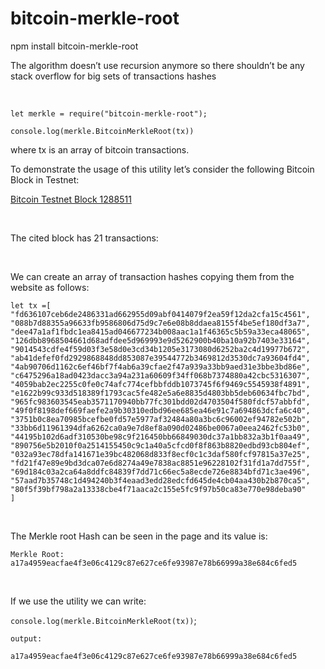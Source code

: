 bitcoin-merkle-root 
====================

npm install bitcoin-merkle-root

The algorithm doesn’t use recursion anymore so there shouldn’t be any stack
overflow for big sets of transactions hashes

 

`let merkle = require("bitcoin-merkle-root");`

`console.log(merkle.BitcoinMerkleRoot(tx))`

where tx is an array of bitcoin transactions.

To demonstrate the usage of this utility let’s consider the following Bitcoin
Block in Testnet:

[Bitcoin Testnet Block
1288511](https://testnet.blockchain.info/block/00000000f47381bc197925d40088e60786e567be678d2770c582d4c115ead284)

 

The cited block has 21 transactions:

 

We can create an array of transaction hashes copying them from the website as
follows:

~~~~~~~~~~~~~~~~~~~~~~~~~~~~~~~~~~~~~~~~~~~~~~~~~~~~~~~~~~~~~~~~~~~~~~~~~~~~~~~~
let tx =[
"fd636107ceb6de2486331ad662955d09abf0414079f2ea59f12da2cfa15c4561",
"088b7d88355a96633fb9586806d75d9c7e6e08b8ddaea8155f4be5ef180df3a7",
"dee47a1af1fbdc1ea8415ad046677234b008aac1a1f46365c5b59a33eca48065",
"126dbb8968504661d68adfdee5d969993e9d5262900b40ba10a92b7403e33164",
"9014543cdfe4f59d03f3e58d0e3cd34b1205e3173080d6252ba2c4d19977b672",
"ab41defef0fd2929868848dd853087e39544772b3469812d3530dc7a93604fd4",
"4ab90706d1162c6ef46bf7f4ab6a39cfae2f47a939a33bb9aed31e3bbe3bd86e",
"c6475296a18ad0423dacc3a94a231a60609f34ff068b7374880a42cbc5316307",
"4059bab2ec2255c0fe0c74afc774cefbbfddb1073745f6f9469c5545938f4891",
"e1622b99c933d518389f1793cac5fe482e5a6e8835d4803bb5deb60634fbc7bd",
"965fc983603545eab3571170940bb77fc301bdd02d4703504f580fdcf57abbfd",
"49f0f8198def669faefe2a9b30310edbd96ee685ea46e91c7a694863dcfa6c40",
"3751b0c8ea70985bcefbe0fd57e5977af32484a80a3bc6c96002ef94782e502b",
"33bb6d11961394dfa6262ca0a9e7d8ef8a090d02486be0067a0eea2462fc53b0",
"44195b102d6adf310530be98c9f216450bb66849030dc37a1bb832a3b1f0aa49",
"890756e5b2010f0a2514155450c9c1a40a5cfcd0f8f863b8820edbd93cb804ef",
"032a93ec78dfa141671e39bc482068d833f8ecf0c1c3daf580fcf97815a37e25",
"fd21f47e89e9bd3dca07e6d8274a49e7838ac8851e96228102f31fd1a7dd755f",
"69d184c03a2ca64a8ddfc84839f7dd71c66ec5a8ecde726e8834bfd71c3ae496",
"57aad7b35748c1d494240b3f4eaad3edd28edcfd645de4cb04aa430b2b870ca5",
"80f5f39bf798a2a13338cbe4f71aaca2c155e5fc9f97b50ca83e770e98deba90"
]
~~~~~~~~~~~~~~~~~~~~~~~~~~~~~~~~~~~~~~~~~~~~~~~~~~~~~~~~~~~~~~~~~~~~~~~~~~~~~~~~

 

The Merkle root Hash can be seen in the page and its value is:

~~~~~~~~~~~~~~~~~~~~~~~~~~~~~~~~~~~~~~~~~~~~~~~~~~~~~~~~~~~~~~~~~~~~~~~~~~~~~~~~
Merkle Root: a17a4959eacfae4f3e06c4129c87e627ce6fe93987e78b66999a38e684c6fed5
~~~~~~~~~~~~~~~~~~~~~~~~~~~~~~~~~~~~~~~~~~~~~~~~~~~~~~~~~~~~~~~~~~~~~~~~~~~~~~~~

 

If we use the utility we can write:

`console.log(merkle.BitcoinMerkleRoot(tx))`;

~~~~~~~~~~~~~~~~~~~~~~~~~~~~~~~~~~~~~~~~~~~~~~~~~~~~~~~~~~~~~~~~~~~~~~~~~~~~~~~~
output: 

a17a4959eacfae4f3e06c4129c87e627ce6fe93987e78b66999a38e684c6fed5
~~~~~~~~~~~~~~~~~~~~~~~~~~~~~~~~~~~~~~~~~~~~~~~~~~~~~~~~~~~~~~~~~~~~~~~~~~~~~~~~

 
